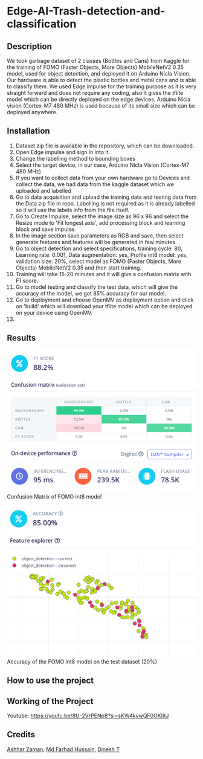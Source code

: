 # Edge-AI-Trash-detection-and-classification

## Description
We took garbage dataset of 2 classes (Bottles and Cans) from Kaggle for the training of FOMO (Faster Objects, More Objects) MobileNetV2 0.35 model, used for object detection, and deployed it on Arduino Nicla Vision. Our hardware is able to detect the plastic bottles and metal cans and is able to classify them. We used Edge impulse for the training purpose as it is very straight forward and does not require any coding, also it gives the tflite model which can be directly deployed on the edge devices. Arduino Nicla vision (Cortex-M7 480 MHz) is used because of its small size which can be deployed anywhere.

## Installation 
1. Dataset zip file is available in the repository, which can be downloaded.
2. Open Edge impulse and sign in into it.
3. Change the labelling method to bounding boxes
4. Select the target device, in our case, Arduino Nicla Vision (Cortex-M7 480 MHz)
5. If you want to collect data from your own hardware go to Devices and collect the data, we had data from the kaggle dataset which we uploaded and labelled
6. Go to data acquisition and upload the training data and testing data from the Data zip file in repo. Labelling is not required as it is already labelled so it will use the labels info from the file itself.
7. Go to Create Impulse, select the image size as 96 x 96 and select the Resize mode to 'Fit longest axis', add processing block and learning block and save impulse.
8. In the image section save parameters as RGB and save, then select generate features and features will be generated in few minutes.
9. Go to object detection and select specifications, training cycle: 80, Learning rate: 0.001, Data augmentation: yes, Profile int8 model: yes, validation size: 20%, select model as FOMO (Faster Objects, More Objects) MobileNetV2 0.35 and then start training.
10. Training will take 15-20 minutes and it will give a confusion matrix with F1 score.
11. Go to model testing and classify the test data, which will give the accuracy of the model, we got 85% accuracy for our model.
12. Go to deployment and choose OpenMV as deployment option and click on 'build' which will download your tflite model which can be deployed on your device using OpenMV.
13. 

## Results
![Alt text](fomo-int8-cm.png)       
Confusion Matrix of FOMO int8 model       

![Alt text](fomo-int8-accuracy.png)     
Accuracy of the FOMO int8 model on the test dataset (20%)       

## How to use the project

## Working of the Project
Youtube: https://youtu.be/8U-2VrPENp8?si=sKW4kywQF0OKIItJ

## Credits
[Ashhar Zaman](https://github.com/zetabits),
[Md Farhad Hussain](https://github.com/mfarhadhussain),
[Dinesh T](https://github.com/dinesh-tamilselvan)
